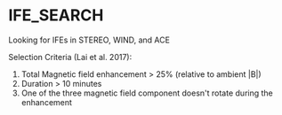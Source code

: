 # IFE_SEARCH

Looking for IFEs in STEREO, WIND, and ACE


Selection Criteria (Lai et al. 2017):
1. Total Magnetic field enhancement > 25% (relative to ambient |B|)
2. Duration > 10 minutes
3. One of the three magnetic field component doesn't rotate during the enhancement
